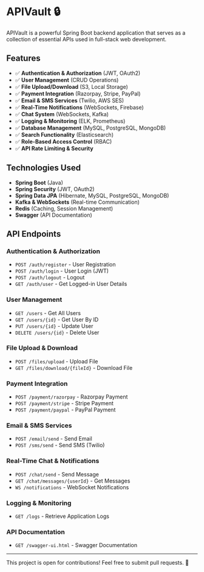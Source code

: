# APIVault 🔒

APIVault is a powerful Spring Boot backend application that serves as a collection of essential APIs used in full-stack web development.

## Features
- ✅ **Authentication & Authorization** (JWT, OAuth2)
- ✅ **User Management** (CRUD Operations)
- ✅ **File Upload/Download** (S3, Local Storage)
- ✅ **Payment Integration** (Razorpay, Stripe, PayPal)
- ✅ **Email & SMS Services** (Twilio, AWS SES)
- ✅ **Real-Time Notifications** (WebSockets, Firebase)
- ✅ **Chat System** (WebSockets, Kafka)
- ✅ **Logging & Monitoring** (ELK, Prometheus)
- ✅ **Database Management** (MySQL, PostgreSQL, MongoDB)
- ✅ **Search Functionality** (Elasticsearch)
- ✅ **Role-Based Access Control** (RBAC)
- ✅ **API Rate Limiting & Security**

## Technologies Used
- **Spring Boot** (Java)
- **Spring Security** (JWT, OAuth2)
- **Spring Data JPA** (Hibernate, MySQL, PostgreSQL, MongoDB)
- **Kafka & WebSockets** (Real-time Communication)
- **Redis** (Caching, Session Management)
- **Swagger** (API Documentation)

## API Endpoints

### Authentication & Authorization
- `POST /auth/register` - User Registration
- `POST /auth/login` - User Login (JWT)
- `POST /auth/logout` - Logout
- `GET /auth/user` - Get Logged-in User Details

### User Management
- `GET /users` - Get All Users
- `GET /users/{id}` - Get User By ID
- `PUT /users/{id}` - Update User
- `DELETE /users/{id}` - Delete User

### File Upload & Download
- `POST /files/upload` - Upload File
- `GET /files/download/{fileId}` - Download File

### Payment Integration
- `POST /payment/razorpay` - Razorpay Payment
- `POST /payment/stripe` - Stripe Payment
- `POST /payment/paypal` - PayPal Payment

### Email & SMS Services
- `POST /email/send` - Send Email
- `POST /sms/send` - Send SMS (Twilio)

### Real-Time Chat & Notifications
- `POST /chat/send` - Send Message
- `GET /chat/messages/{userId}` - Get Messages
- `WS /notifications` - WebSocket Notifications

### Logging & Monitoring
- `GET /logs` - Retrieve Application Logs

### API Documentation
- `GET /swagger-ui.html` - Swagger Documentation

---

This project is open for contributions! Feel free to submit pull requests. 🚀
